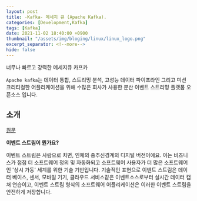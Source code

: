```yaml
---
layout: post
title: -Kafka- 메세지 큐 (Apache Kafka).
categories: [Development,Kafka]
tags: [Kafka]
date: 2021-11-02 18:40:00 +0900
thumbnail: "/assets/img/bloging/linux/linux_logo.png"
excerpt_separator: <!--more-->
hide: false
---
```


너무나 빠르고 강력한 메세지큐 카프카

<!--more-->


`Apache kafka`는 데이터 통합, 스트리밍 분석, 고성능 데이터 파이프라인 그리고 미션 크리티컬한 어플리케이션을 위해 수많은 회사가 사용한 분산 이벤트 스트리밍 플랫폼 오픈소스 입니다.

## 소개

[원문](https://kafka.apache.org/intro)

**이벤트 스트림이 뭔가요?**

이벤트 스트림은 사람으로 치면, 인체의 중추신경계의 디지털 버전이에요. 이는 비즈니스가 점점 더 소프트웨어 정의 및 자동화되고 소프트웨어 사용자가 더 많은 소프트웨어인 '상시 가동' 세계를 위한 기술 기반입니다. 기술적인 표현으로 이벤트 스트림은 데이터 베이스, 센서, 모바일 기기, 클라우드 서비스같은 이벤트소스로부터 실시간 데이터 캡쳐 연습이고, 이벤트 스트림 형식의 소프트웨어 어플리케이션은 이러한 이벤트 스트림을 안전하게 저장합니다.
